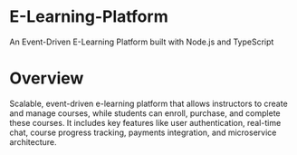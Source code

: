# E-Learning-Platform

An Event-Driven E-Learning Platform built with Node.js and TypeScript

# Overview

Scalable, event-driven e-learning platform that allows instructors to create and manage courses, while students can enroll, purchase, and complete these courses. It includes key features like user authentication, real-time chat, course progress tracking, payments integration, and microservice architecture.
